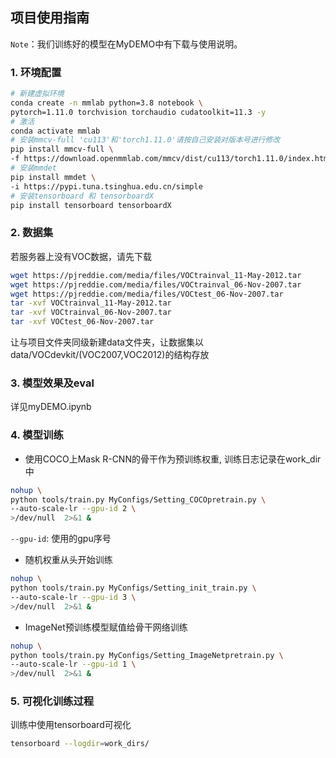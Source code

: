 ## 项目使用指南

`Note`：我们训练好的模型在MyDEMO中有下载与使用说明。

### 1. 环境配置
```bash
# 新建虚拟环境
conda create -n mmlab python=3.8 notebook \
pytorch=1.11.0 torchvision torchaudio cudatoolkit=11.3 -y 
# 激活
conda activate mmlab
# 安装mmcv-full 'cu113'和'torch1.11.0'请按自己安装对版本号进行修改
pip install mmcv-full \
-f https://download.openmmlab.com/mmcv/dist/cu113/torch1.11.0/index.html
# 安装mmdet
pip install mmdet \
-i https://pypi.tuna.tsinghua.edu.cn/simple
# 安装tensorboard 和 tensorboardX
pip install tensorboard tensorboardX
```

### 2. 数据集
若服务器上没有VOC数据，请先下载
```bash
wget https://pjreddie.com/media/files/VOCtrainval_11-May-2012.tar
wget https://pjreddie.com/media/files/VOCtrainval_06-Nov-2007.tar
wget https://pjreddie.com/media/files/VOCtest_06-Nov-2007.tar
tar -xvf VOCtrainval_11-May-2012.tar
tar -xvf VOCtrainval_06-Nov-2007.tar
tar -xvf VOCtest_06-Nov-2007.tar
```
让与项目文件夹同级新建data文件夹，让数据集以data/VOCdevkit/(VOC2007,VOC2012)的结构存放

### 3. 模型效果及eval
详见myDEMO.ipynb


### 4. 模型训练
- 使用COCO上Mask R-CNN的骨干作为预训练权重, 训练日志记录在work_dir中


```bash
nohup \
python tools/train.py MyConfigs/Setting_COCOpretrain.py \
--auto-scale-lr --gpu-id 2 \
>/dev/null  2>&1 &
```
`--gpu-id`: 使用的gpu序号

- 随机权重从头开始训练
```bash
nohup \
python tools/train.py MyConfigs/Setting_init_train.py \
--auto-scale-lr --gpu-id 3 \
>/dev/null  2>&1 &
```

- ImageNet预训练模型赋值给骨干网络训练
```bash
nohup \
python tools/train.py MyConfigs/Setting_ImageNetpretrain.py \
--auto-scale-lr --gpu-id 1 \
>/dev/null  2>&1 &
```

### 5. 可视化训练过程
训练中使用tensorboard可视化
```bash
tensorboard --logdir=work_dirs/
```
